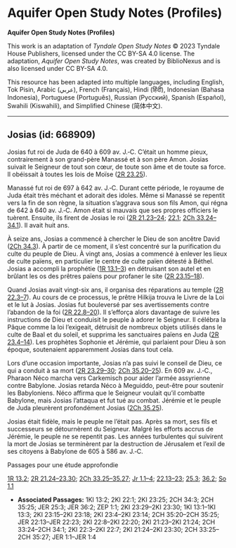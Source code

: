 # Aquifer Open Study Notes (Profiles)

**Aquifer Open Study Notes (Profiles)**

This work is an adaptation of *Tyndale Open Study Notes* © 2023 Tyndale House Publishers, licensed under the CC BY\-SA 4\.0 license. The adaptation, *Aquifer Open Study Notes*, was created by BiblioNexus and is also licensed under CC BY\-SA 4\.0\.

This resource has been adapted into multiple languages, including English, Tok Pisin, Arabic (عربي), French (Français), Hindi (हिंदी), Indonesian (Bahasa Indonesia), Portuguese (Português), Russian (Русский), Spanish (Español), Swahili (Kiswahili), and Simplified Chinese (简体中文).



--------------------------------

## Josias (id: 668909)

Josias fut roi de Juda de 640 à 609 av. J.‑C. C’était un homme pieux, contrairement à son grand\-père Manassé et à son père Amon. Josias suivait le Seigneur de tout son cœur, de toute son âme et de toute sa force. Il obéissait à toutes les lois de Moïse ([2R 23\.25](https://ref.ly/2Kgs23:25)).

Manassé fut roi de 697 à 642 av. J.‑C. Durant cette période, le royaume de Juda était très méchant et adorait des idoles. Même si Manassé se repentit vers la fin de son règne, la situation s’aggrava sous son fils Amon, qui régna de 642 à 640 av. J.‑C. Amon était si mauvais que ses propres officiers le tuèrent. Ensuite, ils firent de Josias le roi ([2R 21\.23–24](https://ref.ly/2Kgs21:23-2Kgs21:24); [22\.1](https://ref.ly/2Kgs22:1); [2Ch 33\.24–34\.1](https://ref.ly/2Chr33:24-2Chr34:1)). Il avait huit ans.

À seize ans, Josias a commencé à chercher le Dieu de son ancêtre David ([2Ch 34\.3](https://ref.ly/2Chr34:3)). À partir de ce moment, il s’est concentré sur la purification du culte du peuple de Dieu. À vingt ans, Josias a commencé à enlever les lieux de culte païens, en particulier le centre de culte païen détesté à Béthel. Josias a accompli la prophétie ([1R 13\.1–3](https://ref.ly/1Kgs13:1-1Kgs13:3)) en détruisant son autel et en brûlant les os des prêtres païens pour profaner le site ([2R 23\.15–18](https://ref.ly/2Kgs23:15-2Kgs23:18)).

Quand Josias avait vingt\-six ans, il organisa des réparations au temple ([2R 22\.3–7](https://ref.ly/2Kgs22:3-2Kgs22:7)). Au cours de ce processus, le prêtre Hilkija trouva le Livre de la Loi et le lut à Josias. Josias fut bouleversé par ses avertissements contre l’abandon de la foi ([2R 22\.8–20](https://ref.ly/2Kgs22:8-2Kgs22:20)). Il s’efforça alors davantage de suivre les instructions de Dieu et conduisit le peuple à adorer le Seigneur. Il célébra la Pâque comme la loi l’exigeait, détruisit de nombreux objets utilisés dans le culte de Baal et du soleil, et supprima les sanctuaires païens en Juda ([2R 23\.4–14](https://ref.ly/2Kgs23:4-2Kgs23:14)). Les prophètes Sophonie et Jérémie, qui parlaient pour Dieu à son époque, soutenaient apparemment Josias dans tout cela.

Lors d’une occasion importante, Josias n’a pas suivi le conseil de Dieu, ce qui a conduit à sa mort ([2R 23\.29–30](https://ref.ly/2Kgs23:29-2Kgs23:30); [2Ch 35\.20–25](https://ref.ly/2Chr35:20-2Chr35:25)). En 609 av. J.‑C., Pharaon Néco marcha vers Carkemisch pour aider l’armée assyrienne contre Babylone. Josias retarda Néco à Meguiddo, peut\-être pour soutenir les Babyloniens. Néco affirma que le Seigneur voulait qu’il combatte Babylone, mais Josias l’attaqua et fut tué au combat. Jérémie et le peuple de Juda pleurèrent profondément Josias ([2Ch 35\.25](https://ref.ly/2Chr35:25)).

Josias était fidèle, mais le peuple ne l’était pas. Après sa mort, ses fils et successeurs se détournèrent du Seigneur. Malgré les efforts accrus de Jérémie, le peuple ne se repentit pas. Les années turbulentes qui suivirent la mort de Josias se terminèrent par la destruction de Jérusalem et l’exil de ses citoyens à Babylone de 605 à 586 av. J.‑C.

Passages pour une étude approfondie

[1R 13\.2](https://ref.ly/1Kgs13:2); [2R 21\.24–23\.30](https://ref.ly/2Kgs21:24-2Kgs23:30); [2Ch 33\.25–35\.27](https://ref.ly/2Chr33:25-2Chr35:27); [Jr 1\.1–4](https://ref.ly/Jer1:1-Jer1:4); [22\.13–23](https://ref.ly/Jer22:13-Jer22:23); [25\.3](https://ref.ly/Jer25:3); [36\.2](https://ref.ly/Jer36:2); [So 1\.1](https://ref.ly/Zeph1:1)

* **Associated Passages:** 1KI 13:2; 2KI 22:1; 2KI 23:25; 2CH 34:3; 2CH 35:25; JER 25:3; JER 36:2; ZEP 1:1; 2KI 23:29–2KI 23:30; 1KI 13:1–1KI 13:3; 2KI 23:15–2KI 23:18; 2KI 23:4–2KI 23:14; 2CH 35:20–2CH 35:25; JER 22:13–JER 22:23; 2KI 22:8–2KI 22:20; 2KI 21:23–2KI 21:24; 2CH 33:24–2CH 34:1; 2KI 22:3–2KI 22:7; 2KI 21:24–2KI 23:30; 2CH 33:25–2CH 35:27; JER 1:1–JER 1:4

